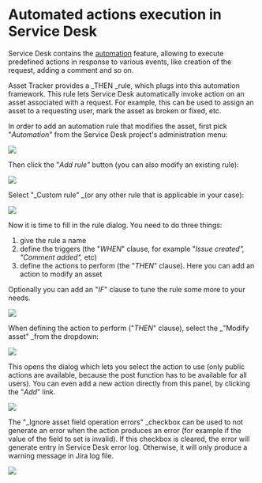 # Automated actions execution in Service Desk

Service Desk contains the [automation](https://confluence.atlassian.com/servicedeskcloud/automating-your-service-desk-732528900.html) feature, allowing to execute predefined actions in response to various events, like creation of the request, adding a comment and so on.

Asset Tracker provides a _THEN _rule, which plugs into this automation framework. This rule lets Service Desk automatically invoke action on an asset associated with a request. For example, this can be used to assign an asset to a requesting user, mark the asset as broken or fixed, etc.

In order to add an automation rule that modifies the asset, first pick "_Automation_" from the Service Desk project's administration menu:

![](https://confluence.spartez.com/download/attachments/36733369/sd1.png?version=1&modificationDate=1496396956464&api=v2&effects=drop-shadow)

Then click the "_Add rule"_ button \(you can also modify an existing rule\):

![](https://confluence.spartez.com/download/attachments/36733369/sd2.png?version=1&modificationDate=1496396972249&api=v2&effects=drop-shadow)

Select "_Custom rule" _\(or any other rule that is applicable in your case\):

![](https://confluence.spartez.com/download/attachments/36733369/sd3.png?version=1&modificationDate=1496396994004&api=v2&effects=drop-shadow)

Now it is time to fill in the rule dialog. You need to do three things:

1. give the rule a name
2. define the triggers \(the "_WHEN_" clause, for example "_Issue created", "Comment added",_ etc\)
3. define the actions to perform \(the "_THEN_" clause\). Here you can add an action to modify an asset

Optionally you can add an "_IF_" clause to tune the rule some more to your needs.

![](https://confluence.spartez.com/download/attachments/36733369/sd4.png?version=1&modificationDate=1496397020050&api=v2&effects=drop-shadow)

When defining the action to perform \("_THEN_" clause\), select the _"Modify asset" _from the dropdown:

![](https://confluence.spartez.com/download/attachments/36733369/sd5.png?version=1&modificationDate=1496397044699&api=v2&effects=drop-shadow)

This opens the dialog which lets you select the action to use \(only public actions are available, because the post function has to be available for all users\). You can even add a new action directly from this panel, by clicking the "_Add_" link.

![](https://confluence.spartez.com/download/attachments/36733369/sd6.png?version=1&modificationDate=1496397067818&api=v2&effects=drop-shadow)

The "_Ignore asset field operation errors" _checkbox can be used to not generate an error when the action produces an error \(for example if the value of the field to set is invalid\). If this checkbox is cleared, the error will generate entry in Service Desk error log. Otherwise, it will only produce a warning message in Jira log file.

![](https://confluence.spartez.com/download/attachments/36733369/sdlog.png?version=1&modificationDate=1496402512145&api=v2&effects=drop-shadow)

